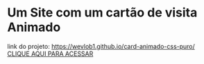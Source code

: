 # Um Site com um cartão de visita Animado
link do projeto: https://wevlob1.github.io/card-animado-css-puro/<br>
<a href="https://wevlob1.github.io/card-animado-css-puro/" target="_blank">CLIQUE AQUI PARA ACESSAR</a>
